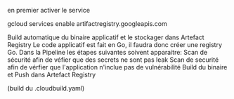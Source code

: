 en premier activer le service

gcloud services enable artifactregistry.googleapis.com


Build automatique du binaire applicatif et le stockager dans Artefact Registry Le code applicatif est
fait en Go, il faudra donc créer une registry Go.
Dans la Pipeline les étapes suivantes soivent apparaitre:
Scan de sécurité afin de véfier que des secrets ne sont pas leak
Scan de securité afin de vérfier que l'application n'inclue pas de vulnérabilité
Build du binaire et Push dans Artefact Registry

(build du .cloudbuild.yaml)